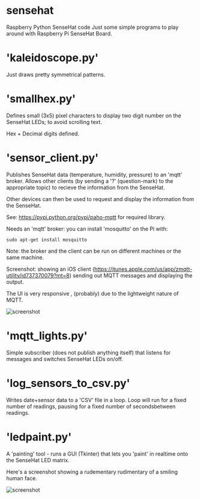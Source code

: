 # sensehat
Raspberry Python SenseHat code
Just some simple programs to play around with Raspberry Pi SenseHat Board.

'kaleidoscope.py'
================

Just draws pretty symmetrical patterns.

'smallhex.py'
=============

Defines small (3x5) pixel characters to display two digit number on the
SenseHat LEDs; to avoid scrolling text.

Hex + Decimal digits defined.


'sensor_client.py'
==================

Publishes SenseHat data (temperature, humidity, pressure) to an 'mqtt' broker.
Allows other clients (by sending a '?' (question-mark) to the appropriate topic)
to recieve the information from the SenseHat.

Other devices can then be used to request and display the information from the SenseHat.

See: https://pypi.python.org/pypi/paho-mqtt for required library.

Needs an 'mqtt' broker: you can install 'mosquitto' on the Pi with:

	sudo apt-get install mosquitto

Note: the broker and the client can be run on different machines or the same machine.

Screenshot: showing an iOS client (https://itunes.apple.com/us/app/zmqtt-utility/id737370079?mt=8) sending out MQTT messages
and displaying the output.

The UI is very responsive , (probably) due to the lightweight nature of MQTT.

![screenshot](https://github.com/midijohnny/sensehat/blob/master/mqtt-ipod.png)


'mqtt_lights.py'
================

Simple subscriber (does not publish anything itself) that listens for messages and switches SenseHat LEDs on/off.

'log_sensors_to_csv.py'
======================
Writes date+sensor data to a 'CSV' file in a loop. 
Loop will run for a fixed number of readings, pausing for a fixed number of secondsbetween readings.


'ledpaint.py'
=============
A 'painting' tool - runs a GUI (Tkinter) that lets you 'paint' in realtime onto the SenseHat LED matrix.

Here's a screenshot showing a rudementary rudimentary of a smiling human face.

![screenshot](https://github.com/midijohnny/sensehat/blob/master/ledpainter.png)



